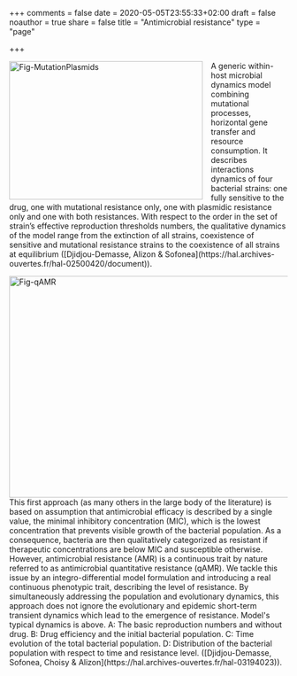 +++
comments = false
date = 2020-05-05T23:55:33+02:00
draft = false
noauthor = true
share = false
title = "Antimicrobial resistance"
type = "page"

+++


<html>
<head>
<style>
img {
  float: left;
}
</style>
</head>
<body>

<p><img src="/uploads/Fig-MutationPlasmids.jpg" alt="Fig-MutationPlasmids" style="width:350px;height:250px;margin-right:15px;">
A generic within-host microbial dynamics model combining  mutational processes, horizontal gene transfer and resource consumption. It describes interactions dynamics of four bacterial strains: one fully sensitive to the drug, one with mutational resistance only, one with plasmidic resistance only and one with both resistances. With respect to the order in the set of  strain’s effective reproduction thresholds numbers, the qualitative dynamics of the model range from the extinction of all strains, coexistence of sensitive and mutational resistance strains to the coexistence of all strains at equilibrium ([Djidjou-Demasse, Alizon & Sofonea](https://hal.archives-ouvertes.fr/hal-02500420/document)).</p>
</p> 
<img src="/uploads/Fig-qAMR.jpg" alt="Fig-qAMR" width="1000" height="400">
<p> This first approach (as many others in the large body of the literature) is based on assumption that antimicrobial efficacy is described by a single value, the minimal inhibitory concentration (MIC), which is the lowest concentration that prevents visible growth of the bacterial population. As a consequence, bacteria are then qualitatively categorized as resistant if therapeutic concentrations are below MIC and susceptible otherwise. However, antimicrobial resistance (AMR) is a continuous trait by nature referred to as antimicrobial quantitative resistance (qAMR). We tackle this issue by an integro-differential model formulation and introducing a real continuous phenotypic trait, describing the level of resistance. By simultaneously addressing the population and evolutionary dynamics, this approach does not ignore the evolutionary and epidemic short-term transient dynamics which lead to the emergence of resistance. Model's typical dynamics is above. A: The basic reproduction numbers and without drug. B: Drug efficiency and the initial bacterial population. C: Time evolution of the total bacterial population. D: Distribution of the bacterial population with respect to time and resistance level.  ([Djidjou-Demasse, Sofonea, Choisy & Alizon](https://hal.archives-ouvertes.fr/hal-03194023)).</p>
</body>
</html>




